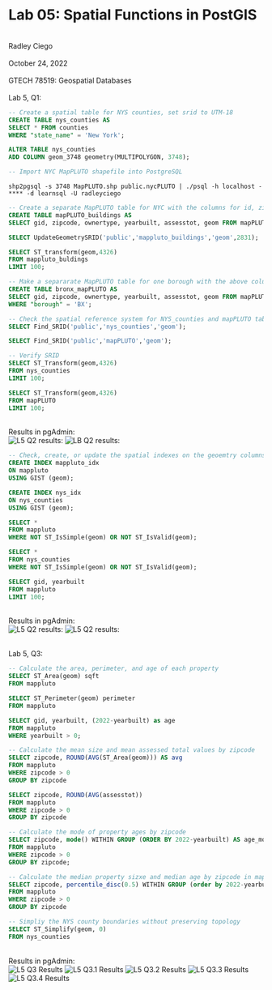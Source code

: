 # Lab 05: Spatial Functions in PostGIS
<br> Radley Ciego </br>
<br> October 24, 2022 </br>
<br> GTECH 78519: Geospatial Databases </br>
<br> Lab 5, Q1: </br>

```sql
-- Create a spatial table for NYS counties, set srid to UTM-18
CREATE TABLE nys_counties AS
SELECT * FROM counties
WHERE "state_name" = 'New York';

ALTER TABLE nys_counties
ADD COLUMN geom_3748 geometry(MULTIPOLYGON, 3748);
```
```sql
-- Import NYC MapPLUTO shapefile into PostgreSQL
```

```
shp2pgsql -s 3748 MapPLUTO.shp public.nycPLUTO | ./psql -h localhost -**** -d learnsql -U radleyciego
```

``` sql
-- Create a separate MapPLUTO table for NYC with the columns for id, zipcode, ownertype, yearbuilt, assesstot, and geometry in State Plane Long Island reference system
CREATE TABLE mapPLUTO_buildings AS
SELECT gid, zipcode, ownertype, yearbuilt, assesstot, geom FROM mapPLUTO;

SELECT UpdateGeometrySRID('public','mappluto_buildings','geom',2831);

SELECT ST_transform(geom,4326)
FROM mappluto_buldings
LIMIT 100;
```

``` sql
-- Make a separarate MapPLUTO table for one borough with the above columns
CREATE TABLE bronx_mapPLUTO AS
SELECT gid, zipcode, ownertype, yearbuilt, assesstot, geom FROM mapPLUTO
WHERE "borough" = 'BX';
```
      
``` sql
-- Check the spatial reference system for NYS_counties and mapPLUTO tables
SELECT Find_SRID('public','nys_counties','geom');

SELECT Find_SRID('public','mapPLUTO','geom');

-- Verify SRID
SELECT ST_Transform(geom,4326)
FROM nys_counties
LIMIT 100;

SELECT ST_Transform(geom,4326)
FROM mapPLUTO
LIMIT 100;
```
<br> Results in pgAdmin: </br>
![L5 Q2 results:](/img/l5q2.png)
![LB Q2 results:](/img/l5q2.1.png)

``` sql
-- Check, create, or update the spatial indexes on the geoemtry columns in the table
CREATE INDEX mappluto_idx
ON mappluto
USING GIST (geom);

CREATE INDEX nys_idx
ON nys_counties
USING GIST (geom);

SELECT *
FROM mappluto
WHERE NOT ST_IsSimple(geom) OR NOT ST_IsValid(geom);

SELECT *
FROM nys_counties
WHERE NOT ST_IsSimple(geom) OR NOT ST_IsValid(geom);

SELECT gid, yearbuilt
FROM mappluto
LIMIT 100;
```
<br> Results in pgAdmin: </br>
![L5 Q2 results:](/img/l5q3.png)
![L5 Q2 results:](/img/l5q3.1.png)

<br> Lab 5, Q3: </br>

``` sql
-- Calculate the area, perimeter, and age of each property
SELECT ST_Area(geom) sqft
FROM mappluto

SELECT ST_Perimeter(geom) perimeter
FROM mappluto

SELECT gid, yearbuilt, (2022-yearbuilt) as age
FROM mappluto
WHERE yearbuilt > 0;

-- Calculate the mean size and mean assessed total values by zipcode
SELECT zipcode, ROUND(AVG(ST_Area(geom))) AS avg
FROM mappluto
WHERE zipcode > 0
GROUP BY zipcode

SELECT zipcode, ROUND(AVG(assesstot))
FROM mappluto
WHERE zipcode > 0
GROUP BY zipcode

-- Calculate the mode of property ages by zipcode
SELECT zipcode, mode() WITHIN GROUP (ORDER BY 2022-yearbuilt) AS age_mode
FROM mappluto
WHERE zipcode > 0
GROUP BY zipcode;

-- Calculate the median property sizxe and median age by zipcode in mappluto
SELECT zipcode, percentile_disc(0.5) WITHIN GROUP (order by 2022-yearbuilt) AS median
FROM mappluto
WHERE zipcode > 0
GROUP BY zipcode

-- Simpliy the NYS county boundaries without preserving topology
SELECT ST_Simplify(geom, 0)
FROM nys_counties
```

<br> Results in pgAdmin: </br>
![L5 Q3 Results](/img/l5q3.png)
![L5 Q3.1 Results](/img/l5q3.1.png)
![L5 Q3.2 Results](/img/l5q3.2.png)
![L5 Q3.3 Results](/img/l5q3.3.png)
![L5 Q3.4 Results](/img/l5q3.4.png)